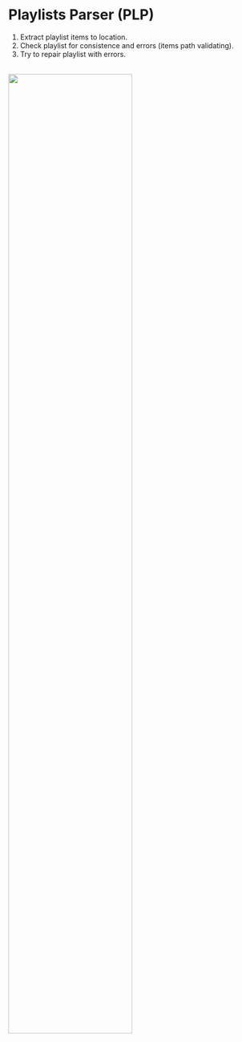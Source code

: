 # Playlists Parser (PLP)
1. Extract playlist items to location.<br/>
2. Check playlist for consistence and errors (items path validating).<br/>
3. Try to repair playlist with errors.<br/>
<br/>
<img src="https://user-images.githubusercontent.com/1889961/40796986-6ce32112-650f-11e8-808b-1e7d25b36a15.PNG" width="70%"></img> <br/>
